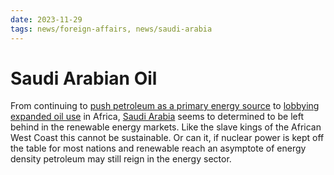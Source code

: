 ```yaml
---
date: 2023-11-29
tags: news/foreign-affairs, news/saudi-arabia
---
```


# Saudi Arabian Oil

From continuing to [push petroleum as a primary energy source](../../../Daily%20Notes/2023/11-Nov/2023-11-29.md#^saudi-deal) to [lobbying expanded oil use](../../../Daily%20Notes/2023/11-Nov/2023-11-29.md#^saudi-covert) in Africa, [Saudi Arabia](../2024/saudi-arabia.md) seems to determined to be left behind in the renewable energy markets. Like the slave kings of the African West Coast this cannot be sustainable. Or can it, if nuclear power is kept off the table for most nations and renewable reach an asymptote of energy density petroleum may still reign in the energy sector.